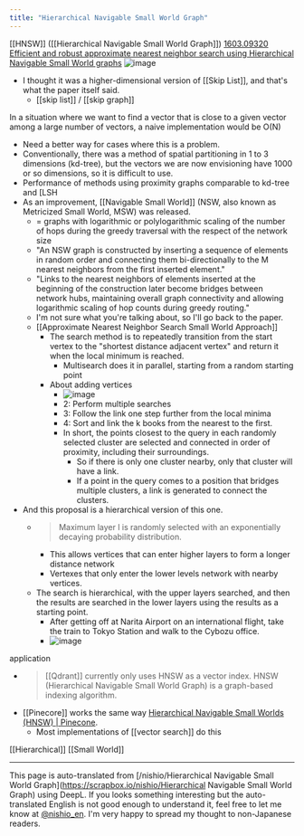 ```yaml
---
title: "Hierarchical Navigable Small World Graph"
---
```


[[HNSW]] ([[Hierarchical Navigable Small World Graph]])
[1603.09320 Efficient and robust approximate nearest neighbor search using Hierarchical Navigable Small World graphs](https://arxiv.org/abs/1603.09320)
![image](https://gyazo.com/36a75328a6583c73ffe61844d1c4b105/thumb/1000)
- I thought it was a higher-dimensional version of [[Skip List]], and that's what the paper itself said.
    - [[skip list]]  /  [[skip graph]]

In a situation where we want to find a vector that is close to a given vector among a large number of vectors, a naive implementation would be O(N)
- Need a better way for cases where this is a problem.
- Conventionally, there was a method of spatial partitioning in 1 to 3 dimensions (kd-tree), but the vectors we are now envisioning have 1000 or so dimensions, so it is difficult to use.
- Performance of methods using proximity graphs comparable to kd-tree and [LSH
- As an improvement, [[Navigable Small World]] (NSW, also known as Metricized Small World, MSW) was released.
    - = graphs with logarithmic or polylogarithmic scaling of the number of hops during the greedy traversal with the respect of the network size
    - "An NSW graph is constructed by inserting a sequence of elements in random order and connecting them bi-directionally to the M nearest neighbors from the first inserted element."
    - "Links to the nearest neighbors of elements inserted at the beginning of the construction later become bridges between network hubs, maintaining overall graph connectivity and allowing logarithmic scaling of hop counts during greedy routing."
    - I'm not sure what you're talking about, so I'll go back to the paper.
    - [[Approximate Nearest Neighbor Search Small World Approach]]
        - The search method is to repeatedly transition from the start vertex to the "shortest distance adjacent vertex" and return it when the local minimum is reached.
            - Multisearch does it in parallel, starting from a random starting point
        - About adding vertices
            - ![image](https://gyazo.com/96e01867c473d89d66bda7ec12ea5845/thumb/1000)
            - 2: Perform multiple searches
            - 3: Follow the link one step further from the local minima
            - 4: Sort and link the k books from the nearest to the first.
            - In short, the points closest to the query in each randomly selected cluster are selected and connected in order of proximity, including their surroundings.
                - So if there is only one cluster nearby, only that cluster will have a link.
                - If a point in the query comes to a position that bridges multiple clusters, a link is generated to connect the clusters.
- And this proposal is a hierarchical version of this one.
    - > Maximum layer l is randomly selected with an exponentially decaying probability distribution.
        - This allows vertices that can enter higher layers to form a longer distance network
        - Vertexes that only enter the lower levels network with nearby vertices.
    - The search is hierarchical, with the upper layers searched, and then the results are searched in the lower layers using the results as a starting point.
        - After getting off at Narita Airport on an international flight, take the train to Tokyo Station and walk to the Cybozu office.
        - ![image](https://gyazo.com/e9a985adac272e88c5b6230e655c77ba/thumb/1000)


application
- > [[Qdrant]] currently only uses HNSW as a vector index. HNSW (Hierarchical Navigable Small World Graph) is a graph-based indexing algorithm.
- [[Pinecore]] works the same way [Hierarchical Navigable Small Worlds (HNSW) | Pinecone](https://www.pinecone.io/learn/hnsw/).
    - Most implementations of [[vector search]] do this

[[Hierarchical]]
[[Small World]]

---
This page is auto-translated from [/nishio/Hierarchical Navigable Small World Graph](https://scrapbox.io/nishio/Hierarchical Navigable Small World Graph) using DeepL. If you looks something interesting but the auto-translated English is not good enough to understand it, feel free to let me know at [@nishio_en](https://twitter.com/nishio_en). I'm very happy to spread my thought to non-Japanese readers.